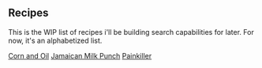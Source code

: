 ## Recipes

This is the WIP list of recipes i'll be building search capabilities for later. For now, it's an alphabetized list.

[Corn and Oil](corn_and_oil)
[Jamaican Milk Punch](jamaican_milk_punch)
[Painkiller](painkiller)
